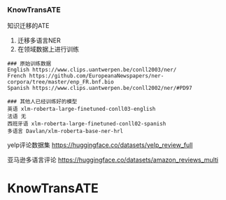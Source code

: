 ### KnowTransATE

知识迁移的ATE

1. 迁移多语言NER
2. 在领域数据上进行训练

```
### 原始训练数据
English https://www.clips.uantwerpen.be/conll2003/ner/
French https://github.com/EuropeanaNewspapers/ner-corpora/tree/master/enp_FR.bnf.bio
Spanish https://www.clips.uantwerpen.be/conll2002/ner/#PD97

### 其他人已经训练好的模型
英语 xlm-roberta-large-finetuned-conll03-english
法语 无
西班牙语 xlm-roberta-large-finetuned-conll02-spanish
多语言 Davlan/xlm-roberta-base-ner-hrl

```
yelp评论数据集
https://huggingface.co/datasets/yelp_review_full

亚马逊多语言评论
https://huggingface.co/datasets/amazon_reviews_multi
# KnowTransATE
